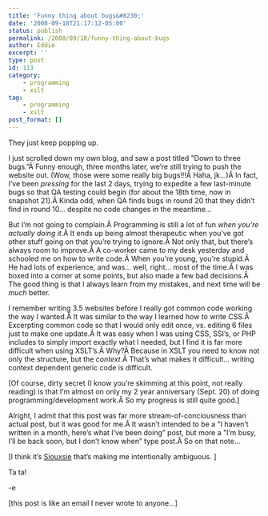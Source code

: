 ```yaml
---
title: 'Funny thing about bugs&#8230;'
date: '2008-09-18T21:17:12-05:00'
status: publish
permalink: /2008/09/18/funny-thing-about-bugs
author: Eddie
excerpt: ''
type: post
id: 113
category:
    - programming
    - xslt
tag:
    - programming
    - xslt
post_format: []
---
```

They just keep popping up.

I just scrolled down my own blog, and saw a post titled "Down to three bugs.”Â Funny enough, three months later, we’re still trying to push the website out. (Wow, those were some really big bugs!!!Â Haha, jk…)Â In fact, I’ve been *pressing* for the last 2 days, trying to expedite a few last-minute bugs so that QA testing could begin (for about the 18th time, now in snapshot 21).Â Kinda odd, when QA finds bugs in round 20 that they didn’t find in round 10… despite no code changes in the meantime…

But I’m not going to complain.Â Programming is still a lot of fun *when you’re actually doing it*.Â It ends up being almost therapeutic when you’ve got other stuff going on that you’re trying to ignore.Â Not only that, but there’s always room to improve.Â A co-worker came to my desk yesterday and schooled me on how to write code.Â When you’re young, you’re stupid.Â He had lots of experience, and was… well, right… most of the time.Â I was boxed into a corner at some points, but also made a few bad decisions.Â The good thing is that I always learn from my mistakes, and next time will be *much* better.

I remember writing 3.5 websites before I really got common code working the way I wanted.Â It was similar to the way I learned how to write CSS.Â Excerpting common code so that I would only edit once, vs. editing 6 files just to make one update.Â It was easy when I was using CSS, SSI’s, or PHP includes to simply import exactly what I needed, but I find it is far more difficult when using XSLT’s.Â Why?Â Because in XSLT you need to know not only the structure, but the *context*.Â That’s what makes it difficult… writing context dependent generic code is difficult.

\[Of course, dirty secret (I know you’re skimming at this point, not really reading) is that I’m almost on only my 2 year anniversary (Sept. 20) of doing programming/development work.Â So my progress is still quite good.\]

Alright, I admit that this post was far more stream-of-conciousness than actual post, but it was good for me.Â It wasn’t intended to be a "I haven’t written in a month, here’s what I’ve been doing” post, but more a "I’m busy, I’ll be back soon, but I don’t know when” type post.Â So on that note…

\[I think it’s [Siouxsie](http://www.vamp.org/Siouxsie/Images/) that’s making me intentionally ambiguous. \]

Ta ta!

-e

\[this post is like an email I never wrote to anyone…\]